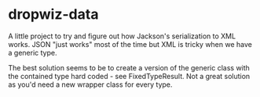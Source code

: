 # dropwiz-data

A little project to try and figure out how Jackson's serialization to XML works.
JSON "just works" most of the time but XML is tricky when we have a generic type.

The best solution seems to be to create a version of the generic class with the contained type
hard coded - see FixedTypeResult. Not a great solution as you'd need a new wrapper class for every type.